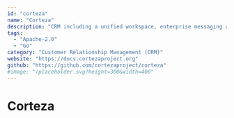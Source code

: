 ```yaml
---
id: "corteza"
name: "Corteza"
description: "CRM including a unified workspace, enterprise messaging and a low code environment for rapidly and securely delivering records-based management solutions."
tags:
  - "Apache-2.0"
  - "Go"
category: "Customer Relationship Management (CRM)"
website: "https://docs.cortezaproject.org"
github: "https://github.com/cortezaproject/corteza"
#image: "/placeholder.svg?height=300&width=400"
---
```


# Corteza
